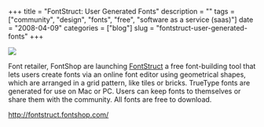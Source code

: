 +++
title = "FontStruct: User Generated Fonts"
description = ""
tags = ["community", "design", "fonts", "free", "software as a service (saas)"]
date = "2008-04-09"
categories = ["blog"]
slug = "fontstruct-user-generated-fonts"
+++



  <div class="notebook-screenshot"><a href="http://fontstruct.fontshop.com/"><img src="/media/bluga/wt47fcf26986eac.jpg"/></a></div><p>Font retailer, FontShop are launching <a href="http://fontstruct.fontshop.com/">FontStruct</a> a free font-building tool that lets users create fonts via an online font editor using geometrical shapes, which are arranged in a grid pattern, like tiles or bricks. TrueType fonts are generated for use on Mac or PC. Users can keep fonts to themselves or share them with the community. All fonts are free to download. </p>
    
  <a href="http://fontstruct.fontshop.com/">http://fontstruct.fontshop.com/</a>
